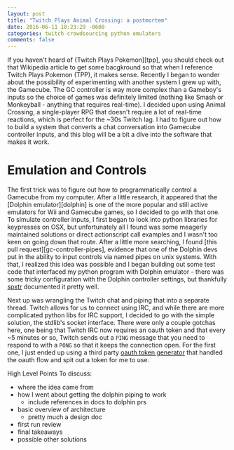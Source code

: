```yaml
---
layout: post
title: "Twitch Plays Animal Crossing: a postmortem"
date: 2016-06-11 18:23:29 -0600
categories: twitch crowdsourcing python emulators
comments: false
---
```


If you haven't heard of {Twitch Plays Pokemon][tpp], you should check out that
Wikipedia article to get some bacgkround so that when I reference Twitch Plays
Pokemon (TPP), it makes sense. Recently I began to wonder about the possibility
of experimenting with another system I grew up with, the Gamecube. The GC
controller is way more complex than a Gameboy's inputs so the choice of games
was definitely limited (nothing like Smash or Monkeyball - anything that
requires real-time). I decided upon using Animal Crossing, a single-player RPG
that doesn't require a lot of real-time reactions, which is perfect for the
~30s Twitch lag. I had to figure out how to build a system that converts
a chat conversation into Gamecube controller inputs, and this blog will be
a bit a dive into the software that makes it work.

Emulation and Controls
======================

The first trick was to figure out how to programmatically control a Gamecube
from my computer. After a little research, it appeared that the [Dolphin
emulator][dolphin] is one of the more popular and still active emulators for
Wii and Gamecube games, so I decided to go with that one. To simulate
controller inputs, I first began to look into python libraries for keypresses
on OSX, but unfortunately all I found was some meagerly maintained solutions or
direct actionscript call examples and I wasn't too keen on going down that
route. After a little more searching, I found [this pull request][gc-controller-pipes],
evidence that one of the Dolphin devs put in the ability to input controls via
named pipes on unix systems. With that, I realized this idea was possible and
I began building out some test code that interfaced my python program with
Dolphin emulator - there was some tricky configuration with the Dolphin
controller settings, but thankfully [spxtr][spxtr] documented it pretty well.

Next up was wrangling the Twitch chat and piping that into a separate thread.
Twitch allows for us to connect using IRC, and while there are more complicated
python libs for IRC support, I decided to go with the simple solution, the
stdlib's socket interface. There were only a couple gotchas here, one being
that Twitch IRC now requires an oauth token and that every ~5 minutes or so,
Twitch sends out a `PING` message that you need to respond to with a `PONG` so
that it keeps the connection open. For the first one, I just ended up using
a third party [oauth token generator][twitch-chat-oauth] that handled the oauth
flow and spit out a token for me to use.


High Level Points To discuss:
 - where the idea came from
 - how I went about getting the dolphin piping to work
    - include references in docs to dolphin prs
 - basic overview of architecture
    - pretty much a design doc
 - first run review
 - final takeaways
 - possible other solutions

[twitch-chat-oauth]: http://www.twitchapps.com/tmi/
[spxtr]: https://github.com/spxtr
[github-get-commits-for-repo]: https://developer.github.com/v3/repos/commits/#list-commits-on-a-repository
[github-get-commits-from-sha]: https://developer.github.com/v3/repos/commits/#get-a-single-commit
[set-cron-job]: https://www.setcronjob.com/
[piper]: https://github.com/phouse512/piper
